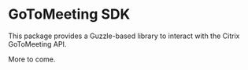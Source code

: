 # GoToMeeting SDK

This package provides a Guzzle-based library to interact with the Citrix GoToMeeting API.

More to come.
